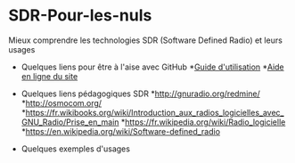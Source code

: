 # SDR-Pour-les-nuls
Mieux comprendre les technologies SDR (Software Defined Radio) et leurs usages

* Quelques liens pour être à l'aise avec GitHub
 *[Guide d'utilisation](https://guides.github.com)
 *[Aide en ligne du site](https://help.github.com/)

* Quelques liens pédagogiques SDR
 *http://gnuradio.org/redmine/
 *http://osmocom.org/
 *https://fr.wikibooks.org/wiki/Introduction_aux_radios_logicielles_avec_GNU_Radio/Prise_en_main
 *https://fr.wikipedia.org/wiki/Radio_logicielle
 *https://en.wikipedia.org/wiki/Software-defined_radio

* Quelques exemples d'usages


